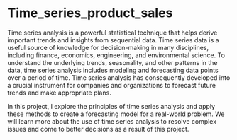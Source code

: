 # Time_series_product_sales
 Time series analysis is a powerful statistical technique that helps derive important trends and insights from sequential data. Time series data is a useful source of knowledge for decision-making in many disciplines, including finance, economics, engineering, and environmental science. To understand the underlying trends, seasonality, and other patterns in the data, time series analysis includes modeling and forecasting data points over a period of time. Time series analysis has consequently developed into a crucial instrument for companies and organizations to forecast future trends and make appropriate plans.

 In this project, I explore the principles of time series analysis and apply these methods to create a forecasting model for a real-world problem. We will learn more about the use of time series analysis to resolve complex issues and come to better decisions as a result of this project.
